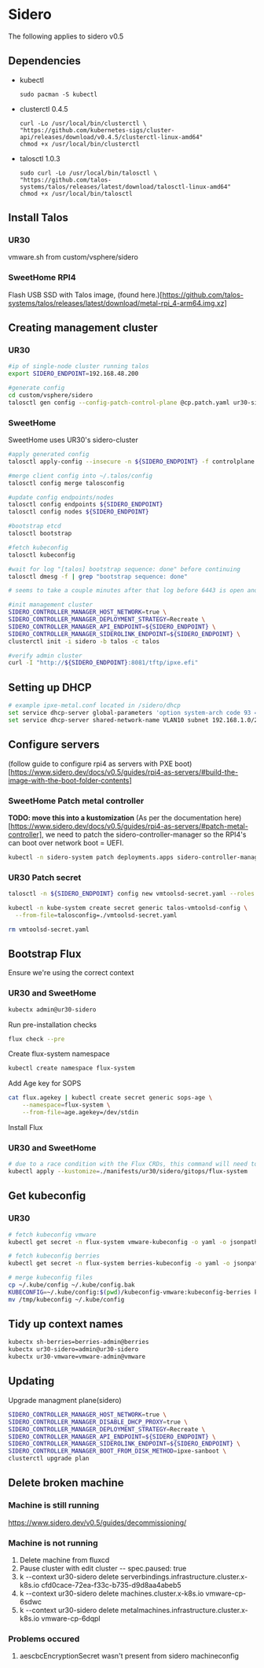 # Sidero

The following applies to sidero v0.5
## Dependencies

- kubectl
    ```
    sudo pacman -S kubectl
    ```
- clusterctl 0.4.5
    ```
    curl -Lo /usr/local/bin/clusterctl \
    "https://github.com/kubernetes-sigs/cluster-api/releases/download/v0.4.5/clusterctl-linux-amd64"
    chmod +x /usr/local/bin/clusterctl
    ```
- talosctl 1.0.3
     ```
    sudo curl -Lo /usr/local/bin/talosctl \
    "https://github.com/talos-systems/talos/releases/latest/download/talosctl-linux-amd64"
    chmod +x /usr/local/bin/talosctl
     ```

## Install Talos

### UR30
vmware.sh from custom/vsphere/sidero
### SweetHome RPI4

Flash USB SSD with Talos image, (found here.)[https://github.com/talos-systems/talos/releases/latest/download/metal-rpi_4-arm64.img.xz]


## Creating management cluster
### UR30
```bash
#ip of single-node cluster running talos
export SIDERO_ENDPOINT=192.168.48.200

#generate config
cd custom/vsphere/sidero
talosctl gen config --config-patch-control-plane @cp.patch.yaml ur30-sidero "https://${SIDERO_ENDPOINT}:6443/"
```

### SweetHome
SweetHome uses UR30's sidero-cluster

```bash
#apply generated config
talosctl apply-config --insecure -n ${SIDERO_ENDPOINT} -f controlplane.yaml

#merge client config into ~/.talos/config
talosctl config merge talosconfig

#update config endpoints/nodes
talosctl config endpoints ${SIDERO_ENDPOINT}
talosctl config nodes ${SIDERO_ENDPOINT}

#bootstrap etcd
talosctl bootstrap

#fetch kubeconfig
talosctl kubeconfig

#wait for log "[talos] bootstrap sequence: done" before continuing
talosctl dmesg -f | grep "bootstrap sequence: done"

# seems to take a couple minutes after that log before 6443 is open and it's ready for the clusterctl command

#init management cluster
SIDERO_CONTROLLER_MANAGER_HOST_NETWORK=true \
SIDERO_CONTROLLER_MANAGER_DEPLOYMENT_STRATEGY=Recreate \
SIDERO_CONTROLLER_MANAGER_API_ENDPOINT=${SIDERO_ENDPOINT} \
SIDERO_CONTROLLER_MANAGER_SIDEROLINK_ENDPOINT=${SIDERO_ENDPOINT} \
clusterctl init -i sidero -b talos -c talos

#verify admin cluster
curl -I "http://${SIDERO_ENDPOINT}:8081/tftp/ipxe.efi"
```

## Setting up DHCP

```bash
# example ipxe-metal.conf located in /sidero/dhcp
set service dhcp-server global-parameters 'option system-arch code 93 = unsigned integer 16;'
set service dhcp-server shared-network-name VLAN10 subnet 192.168.1.0/24 subnet-parameters "include &quot;/config/ipxe-metal.conf&quot;;"
```

## Configure servers
(follow guide to configure rpi4 as servers with PXE boot)[https://www.sidero.dev/docs/v0.5/guides/rpi4-as-servers/#build-the-image-with-the-boot-folder-contents]

### SweetHome Patch metal controller
__TODO: move this into a kustomization__
(As per the documentation here)[https://www.sidero.dev/docs/v0.5/guides/rpi4-as-servers/#patch-metal-controller], we need to patch the sidero-controller-manager so the RPI4's can boot over network boot = UEFI.

```bash
kubectl -n sidero-system patch deployments.apps sidero-controller-manager --patch "$(cat ./manifests/ur30/sidero/core/sidero/patches/controller.patch.yaml)"
```
### UR30 Patch secret
```bash
talosctl -n ${SIDERO_ENDPOINT} config new vmtoolsd-secret.yaml --roles os:admin

kubectl -n kube-system create secret generic talos-vmtoolsd-config \
  --from-file=talosconfig=./vmtoolsd-secret.yaml

rm vmtoolsd-secret.yaml
```
## Bootstrap Flux
Ensure we're using the correct context
### UR30 and SweetHome
```bash
kubectx admin@ur30-sidero
```

Run pre-installation checks
```bash
flux check --pre
```
Create flux-system namespace
```bash
kubectl create namespace flux-system
```
Add Age key for SOPS
```bash
cat flux.agekey | kubectl create secret generic sops-age \
    --namespace=flux-system \
    --from-file=age.agekey=/dev/stdin
```
Install Flux
### UR30 and SweetHome
```bash
# due to a race condition with the Flux CRDs, this command will need to be run twice
kubectl apply --kustomize=./manifests/ur30/sidero/gitops/flux-system
```

## Get kubeconfig

### UR30
```bash
# fetch kubeconfig vmware
kubectl get secret -n flux-system vmware-kubeconfig -o yaml -o jsonpath='{.data.value}' | base64 -d > kubeconfig-vmware
```
```bash
# fetch kubeconfig berries
kubectl get secret -n flux-system berries-kubeconfig -o yaml -o jsonpath='{.data.value}' | base64 -d > kubeconfig-berries
```


```bash
# merge kubeconfig files
cp ~/.kube/config ~/.kube/config.bak
KUBECONFIG=~/.kube/config:$(pwd)/kubeconfig-vmware:kubeconfig-berries kubectl config view --flatten > /tmp/kubeconfig
mv /tmp/kubeconfig ~/.kube/config
```

## Tidy up context names

```bash
kubectx sh-berries=berries-admin@berries
kubectx ur30-sidero=admin@ur30-sidero
kubectx ur30-vmware=vmware-admin@vmware
```

## Updating
Upgrade managment plane(sidero)
```bash
SIDERO_CONTROLLER_MANAGER_HOST_NETWORK=true \
SIDERO_CONTROLLER_MANAGER_DISABLE_DHCP_PROXY=true \
SIDERO_CONTROLLER_MANAGER_DEPLOYMENT_STRATEGY=Recreate \
SIDERO_CONTROLLER_MANAGER_API_ENDPOINT=${SIDERO_ENDPOINT} \
SIDERO_CONTROLLER_MANAGER_SIDEROLINK_ENDPOINT=${SIDERO_ENDPOINT} \
SIDERO_CONTROLLER_MANAGER_BOOT_FROM_DISK_METHOD=ipxe-sanboot \
clusterctl upgrade plan
```

## Delete broken machine
### Machine is still running
https://www.sidero.dev/v0.5/guides/decommissioning/

### Machine is not running
1. Delete machine from fluxcd
2. Pause cluster with edit cluster -- spec.paused: true
3. k --context ur30-sidero delete serverbindings.infrastructure.cluster.x-k8s.io cfd0cace-72ea-f33c-b735-d9d8aa4abeb5
4. k --context ur30-sidero delete machines.cluster.x-k8s.io vmware-cp-6sdwc
5. k --context ur30-sidero delete metalmachines.infrastructure.cluster.x-k8s.io vmware-cp-6dqpl

### Problems occured
1. aescbcEncryptionSecret wasn't present from sidero machineconfig
